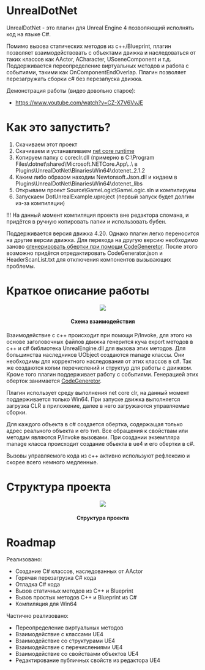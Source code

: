 # UnrealDotNet
UnrealDotNet - это плагин для Unreal Engine 4 позволяющий исполнять код на языке С#.

Помимо вызова статических методов из с++/Вlueprint, плагин позволяет взаимодействовать с объектами движка и наследоваться от таких классов как AActor, ACharacter, USceneComponent и т.д. Поддерживается переопределение виртуальных методов и работа с событиями, такими как OnComponentEndOverlap. Плагин позволяет перезагружать сборки c# без перезапуска движка.

Демонстрация работы (видео довольно старое):
- https://www.youtube.com/watch?v=CZ-X7V6VvJE

# Как это запустить?
1. Скачиваем этот проект
2. Скачиваем и устанавливаем [net core runtime](https://www.microsoft.com/net/download "net core runtime")
3. Копируем папку с coreclr.dll (примерно в C:\Program Files\dotnet\shared\Microsoft.NETCore.App\\..\\ в Plugins\UnrealDotNet\Binaries\Win64\dotenet_2.1.2
4. Каким либо образом находим Newtonsoft.Json.dll и кидаем в Plugins\UnrealDotNet\Binaries\Win64\dotenet_libs
5. Открываем проект Source\GameLogic\GameLogic.sln и компилируем
6. Запускаем DotUnrealExample.uproject (первый запуск будет долгим из-за компиляции)

!!! На данный момент компиляция проекта вне редактора сломана, и придётся в ручную копировать папки и использовать бубен.

Поддерживается версия движка 4.20. Однако плагин легко переносится на другие версии движка. Для перехода на другую версию необходимо заново [сгенерировать обертки при помощи CodeGeneretor](/ "Подробнее тут"). После этого возможно придётся отредактировать CodeGenerator.json и HeaderScanList.txt для отключения компонентов вызывающих проблемы.

# Краткое описание работы

<p align="center">
 <img src="https://raw.githubusercontent.com/mrkriv/UnrealDotNet/master/docs/img/InteractionScheme.png">
 <h4 align="center">Схема взаимодействия</h4>
</p>

Взаимодействие с с++ происходит при помощи P/Invoke, для этого на основе заголовочных файлов движка генерится куча export методов в с++ и c# библиотека  UnrealEngine.dll для вызова этих методов. Для большинства наследников UObject создаются manage классы. Они необходимы для корректного наследования от этих классов в c#.  Так же создаются копии перечислений и структур для работы с движком. Кроме того плагин поддерживает работу с событиями. Генерацией этих оберток занимается [CodeGeneretor](/ "Подробнее тут").

Плагин использует среду выполнения net core clr, на данный момент поддерживается только Win64. При запуске движка выполняется загрузка CLR в приложение, далее в него загружаются управляемые сборки.

Для каждого объекта в c# создается обертка, содержащая только адрес реального объекта и его тип. Все обращения к свойствам или методам являются P/Invoke вызовами. При создании экземпляра manage класса происходит создание обьекта в ue4 и его обертки в c#.

Вызовы управляемого кода из c++ активно используют рефлексию и скорее всего немного медленные.

# Структура проекта

<p align="center">
 <img src="https://raw.githubusercontent.com/mrkriv/UnrealDotNet/master/docs/img/ProjectScheme.png">
 <h4 align="center">Структура проекта</h4>
</p>

# Roadmap
Реализовано:
 - Создание C# классов, наследованных от AActor
 - Горячая перезагрузка C# кода
 - Отладка C# кода
 - Вызов статичных методов из C++ и Blueprint
 - Вызов простых методов C++ и Blueprint из C#
 - Компиляция для Win64

Частично реализовано:
 - Переопределение виртуальных методов
 - Взаимодействие с классами UE4
 - Взаимодействие со структурами UE4
 - Взаимодействие с перечислениями UE4
 - Взаимодействие со свойствами объектов UE4
 - Редактирование публичных свойств из редактора UE4
